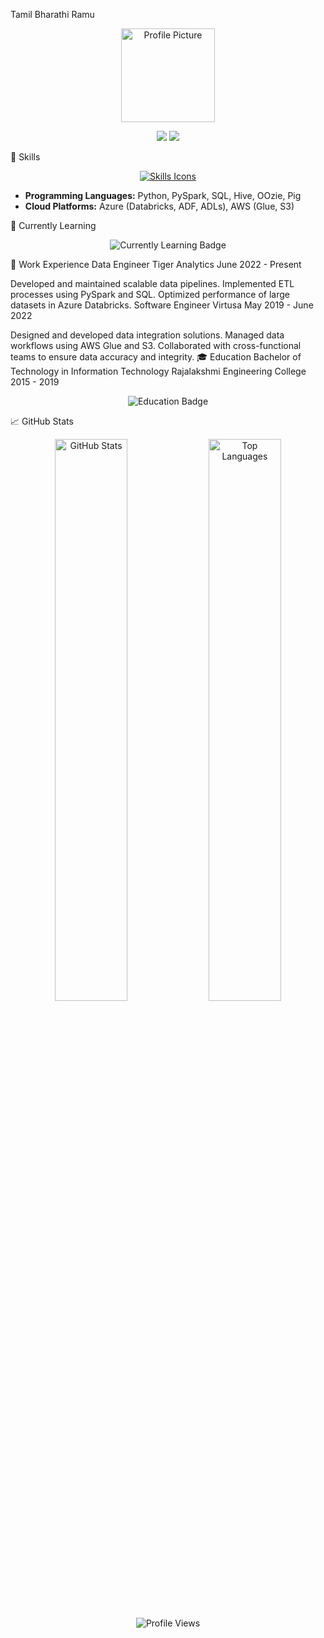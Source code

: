Tamil Bharathi Ramu
<p align="center">
  <img src="https://user-images.githubusercontent.com/45112799/127558821-0d729b22-b88d-4321-9a9d-bc0b1fbbed22.png" alt="Profile Picture" width="150" height="150">
</p>
<p align="center">
  <a href="https://www.linkedin.com/in/tamil-bharathi-ramu"><img src="https://img.shields.io/badge/LinkedIn-Tamil%20Bharathi%20Ramu-blue?style=for-the-badge&logo=linkedin"></a>
  <a href="mailto:tbharathiramu@gmail.com"><img src="https://img.shields.io/badge/Email-tbharathiramu@gmail.com-red?style=for-the-badge&logo=gmail"></a>
</p>
🔧 Skills
<p align="center">
  <a href="https://skillicons.dev">
    <img src="https://skillicons.dev/icons?i=python,azure,aws,sql,hive,databricks" alt="Skills Icons"/>
  </a>
</p>
<ul>
  <li><strong>Programming Languages:</strong> Python, PySpark, SQL, Hive, OOzie, Pig</li>
  <li><strong>Cloud Platforms:</strong> Azure (Databricks, ADF, ADLs), AWS (Glue, S3)</li>
</ul>
🌱 Currently Learning
<p align="center">
  <img src="https://img.shields.io/badge/Machine%20Learning-Current%20Focus-brightgreen?style=for-the-badge" alt="Currently Learning Badge"/>
</p>
💼 Work Experience
Data Engineer
Tiger Analytics
June 2022 - Present

Developed and maintained scalable data pipelines.
Implemented ETL processes using PySpark and SQL.
Optimized performance of large datasets in Azure Databricks.
Software Engineer
Virtusa
May 2019 - June 2022

Designed and developed data integration solutions.
Managed data workflows using AWS Glue and S3.
Collaborated with cross-functional teams to ensure data accuracy and integrity.
🎓 Education
Bachelor of Technology in Information Technology
Rajalakshmi Engineering College
2015 - 2019

<p align="center">
  <img src="https://img.shields.io/badge/B.Tech-Information%20Technology-blue?style=for-the-badge" alt="Education Badge"/>
</p>
📈 GitHub Stats
<p align="center">
  <img src="https://github-readme-stats.vercel.app/api?username=TamilBharathiR&show_icons=true&theme=radical" alt="GitHub Stats" width="48%">
  <img src="https://github-readme-stats.vercel.app/api/top-langs/?username=TamilBharathiR&layout=compact&theme=radical" alt="Top Languages" width="48%">
</p>
<p align="center">
  <img src="https://komarev.com/ghpvc/?username=TamilBharathiR&color=red" alt="Profile Views"/>
</p>

